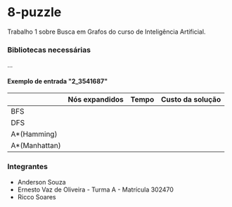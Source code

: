 # 8-puzzle
Trabalho 1 sobre Busca em Grafos do curso de Inteligência Artificial.
### Bibliotecas necessárias
...
#### Exemplo de entrada "2_3541687"
|               | Nós expandidos | Tempo | Custo da solução |
|---------------|----------------|-------|------------------|
| BFS           |                |       |                  |
| DFS           |                |       |                  |
|  A*(Hamming)  |                |       |                  |
| A*(Manhattan) |                |       |                  |

### Integrantes
- Anderson Souza
- Ernesto Vaz de Oliveira - Turma A - Matrícula 302470
- Ricco Soares




